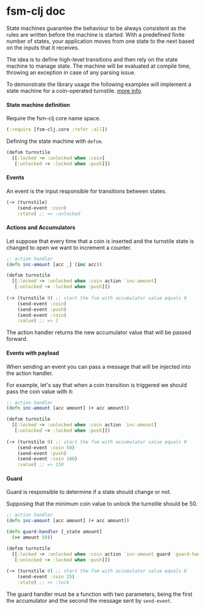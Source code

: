 # fsm-clj doc

State machines guarantee the behaviour to be always consistent as the rules are written before the machine is started.
With a predefined finite number of states, your application moves from one state to the next based on the
inputs that it receives.
 
The idea is to define high-level transitions and then rely on the state machine to manage state. The machine will be
evaluated at compile time, throwing an exception in case of any parsing issue.

To demonstrate the library usage the following examples will implement a state machine for a coin-operated turnstile.
[more info](https://en.wikipedia.org/wiki/Finite-state_machine#Example:_coin-operated_turnstile).

#### State machine definition

Require the fsm-clj core name space.

```clj
(:require [fsm-clj.core :refer :all])
```

Defining the state machine with `defsm`.

```clj
(defsm turnstile
  [[:locked -> :unlocked when :coin]
   [:unlocked -> :locked when :push]])
```

#### Events

An event is the input responsible for transitions between states.

```clj
(-> (turnstile)
    (send-event :coin)
    :state) ;; => :unlocked
```

#### Actions and Accumulators

Let suppose that every time that a coin is inserted and the turnstile state is changed to open
we want to increment a counter.

```clj
;; action handler
(defn inc-amount [acc _] (inc acc))

(defsm turnstile
  [[:locked -> :unlocked when :coin action `inc-amount]
   [:unlocked -> :locked when :push]])
   
(-> (turnstile 0) ;; start the fsm with accumulator value equals 0
    (send-event :coin)
    (send-event :push)
    (send-event :coin)
    :value) ;; => 2
```

The action handler returns the new accumulator value that will be passed forward.

#### Events with payload

When sending an event you can pass a message that will be injected into the action handler.

For example, let's say that when a coin transition is triggered we should pass the coin value with it:

```clj
;; action handler
(defn inc-amount [acc amount] (+ acc amount))

(defsm turnstile
  [[:locked -> :unlocked when :coin action `inc-amount]
   [:unlocked -> :locked when :push]])
   
(-> (turnstile 0) ;; start the fsm with accumulator value equals 0
    (send-event :coin 50)
    (send-event :push)
    (send-event :coin 100)
    :value) ;; => 150
```

#### Guard

Guard is responsible to determine if a state should change or not.

Supposing that the minimum coin value to unlock the turnstile should be 50.

```clj
;; action handler
(defn inc-amount [acc amount] (+ acc amount))

(defn guard-handler [_state amount]
  (>= amount 50))

(defsm turnstile
  [[:locked -> :unlocked when :coin action `inc-amount guard `guard-handler]
   [:unlocked -> :locked when :push]])
   
(-> (turnstile 0) ;; start the fsm with accumulator value equals 0
    (send-event :coin 25)
    :state) ;; => :lock
```

The guard handler must be a function with two parameters, being the first the accumulator and the second the message
sent by `send-event`.
